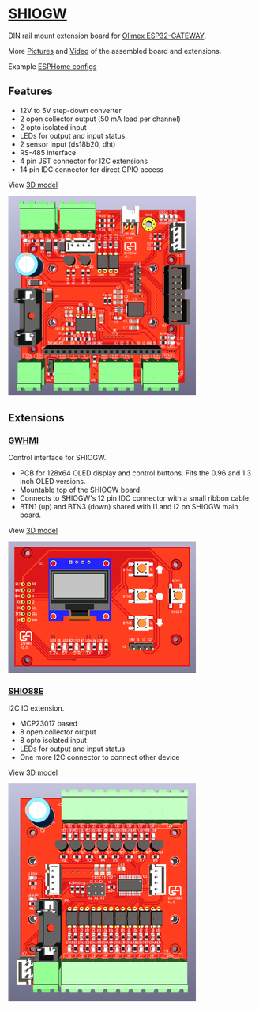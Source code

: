 # [SHIOGW](/Hardware/SHIOGW)

DIN rail mount extension board for [Olimex ESP32-GATEWAY](https://www.olimex.com/Products/IoT/ESP32/ESP32-GATEWAY/open-source-hardware).

More [Pictures](/Pictures#assembled-boards) and [Video](/ESPHome) of the assembled board and extensions.

Example [ESPHome configs](/ESPHome)

## Features

* 12V to 5V step-down converter
* 2 open collector output (50 mA load per channel)
* 2 opto isolated input
* LEDs for output and input status
* 2 sensor input (ds18b20, dht)
* RS-485 interface
* 4 pin JST connector for I2C extensions
* 14 pin IDC connector for direct GPIO access

View [3D model](https://3dviewer.net/#model=https://dl.dropbox.com/scl/fi/j76wkurbdsg0v3u86ytwz/SHIOGW.wrl?rlkey=584sbdglya1lp1ddyppx6lrxc&st=6v3kh4mh&dl=0)

<img src="Pictures/SHIOGW.png" alt="drawing" width="380"/>

## Extensions

### [GWHMI](/Hardware/GWHMI)

Control interface for SHIOGW.

* PCB for 128x64 OLED display and control buttons. Fits the 0.96 and 1.3 inch OLED versions.
* Mountable top of the SHIOGW board.
* Connects to SHIOGW's 12 pin IDC connector with a small ribbon cable.
* BTN1 (up) and BTN3 (down) shared with I1 and I2 on SHIOGW main board.

View [3D model](https://3dviewer.net/#model=https://dl.dropbox.com/scl/fi/7jz3k061ucrvhpbndl225/GWHMI.wrl?rlkey=riumigwjpmmgojjbx1wv2xw0k&st=5j6r821t&dl=0)

<img src="Pictures/GWHMI.png" alt="drawing" width="380"/>

### [SHIO88E](/Hardware/SHIO88E)

I2C IO extension.

* MCP23017 based
* 8 open collector output
* 8 opto isolated input
* LEDs for output and input status
* One more I2C connector to connect other device

View [3D model](https://3dviewer.net/#model=https://dl.dropbox.com/scl/fi/n3l0dhv9xatyv03qyenmx/SHIO88E.wrl?rlkey=zyxzxo8a2xjssh9ibl0cdi6ao&st=b69elw70&dl=0)

<img src="Pictures/SHIO88E.png" alt="drawing" width="380"/>
